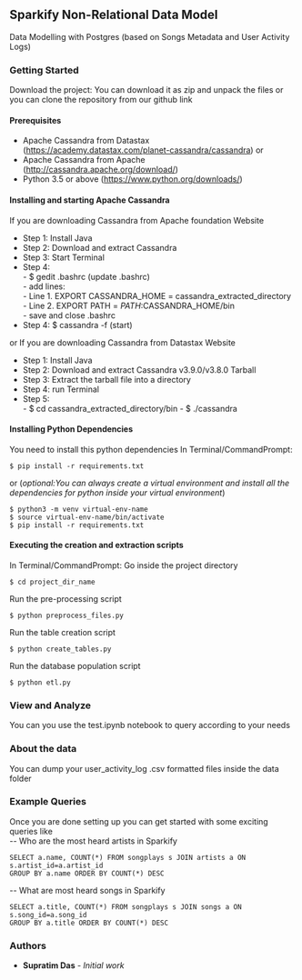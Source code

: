 ## Sparkify Non-Relational Data Model

Data Modelling with Postgres (based on Songs Metadata and User Activity Logs)

### Getting Started
Download the project:
You can download it as zip and unpack the files or you can clone the 
repository from our github link

#### Prerequisites
- Apache Cassandra from Datastax 
(https://academy.datastax.com/planet-cassandra/cassandra) or
- Apache Cassandra from Apache (http://cassandra.apache.org/download/)
- Python 3.5 or above (https://www.python.org/downloads/)

#### Installing and starting Apache Cassandra
If you are downloading Cassandra from Apache foundation Website
- Step 1: Install Java
- Step 2: Download and extract Cassandra
- Step 3: Start Terminal
- Step 4:   
        - $ gedit .bashrc (update .bashrc)   
        - add lines:   
          - Line 1. EXPORT CASSANDRA_HOME = 
          cassandra_extracted_directory    
          - Line 2. EXPORT PATH = $PATH:$CASSANDRA_HOME/bin  
        - save and close .bashrc
- Step 4: $ cassandra -f (start)

or
If you are downloading Cassandra from Datastax Website
- Step 1: Install Java
- Step 2: Download and extract Cassandra v3.9.0/v3.8.0 Tarball
- Step 3: Extract the tarball file into a directory   
- Step 4: run Terminal
- Step 5:   
        - $ cd cassandra_extracted_directory/bin
        - $ ./cassandra

#### Installing Python Dependencies
You need to install this python dependencies
In Terminal/CommandPrompt:
```
$ pip install -r requirements.txt
```
or (*optional:You can always create a virtual environment and install 
all the 
dependencies for python inside your virtual environment*)
```
$ python3 -m venv virtual-env-name
$ source virtual-env-name/bin/activate
$ pip install -r requirements.txt
```
#### Executing the creation and extraction scripts
In Terminal/CommandPrompt:
Go inside the project directory
```
$ cd project_dir_name
```
Run the pre-processing script
```
$ python preprocess_files.py
```
Run the table creation script
```
$ python create_tables.py
```
Run the database population script
```
$ python etl.py
```
### View and Analyze
You can you use the test.ipynb notebook to query according to your needs

### About the data
You can dump your user_activity_log .csv formatted files inside the data
 folder

### Example Queries
Once you are done setting up you can get started with some exciting 
queries like  
-- Who are the most heard artists in Sparkify
```
SELECT a.name, COUNT(*) FROM songplays s JOIN artists a ON s.artist_id=a.artist_id
GROUP BY a.name ORDER BY COUNT(*) DESC
```

-- What are most heard songs in Sparkify
```
SELECT a.title, COUNT(*) FROM songplays s JOIN songs a ON s.song_id=a.song_id
GROUP BY a.title ORDER BY COUNT(*) DESC
```
### Authors
* **Supratim Das** - *Initial work*

